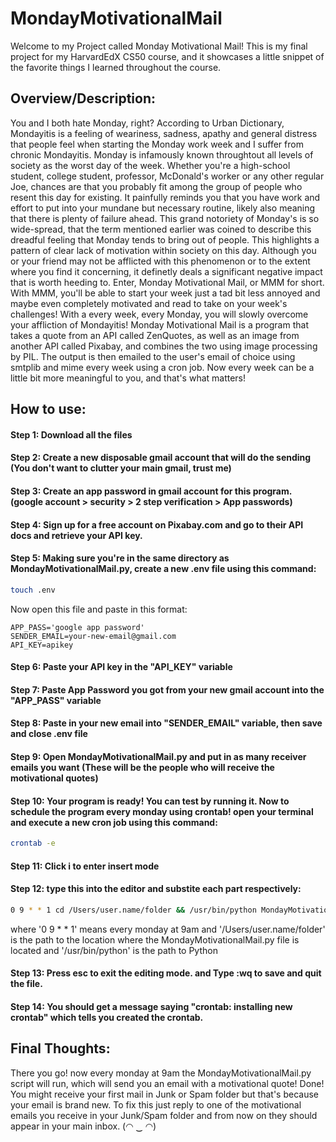 # MondayMotivationalMail

Welcome to my Project called Monday Motivational Mail! This is my final project for my HarvardEdX CS50 course, and it showcases a little snippet of the favorite things I learned throughout the course.

## Overview/Description:

You and I both hate Monday, right? According to Urban Dictionary, Mondayitis is a feeling of weariness, sadness, apathy and general distress that people feel when starting the Monday work week and I suffer from chronic Mondayitis. Monday is infamously known throughtout all levels of society as the worst day of the week. Whether you're a high-school student, college student, professor, McDonald's worker or any other regular Joe, chances are that you probably fit among the group of people who resent this day for existing. It painfully reminds you that you have work and effort to put into your mundane but necessary routine, likely also meaning that there is plenty of failure ahead. This grand notoriety of Monday's is so wide-spread, that the term mentioned earlier was coined to describe this dreadful feeling that Monday tends to bring out of people. This highlights a pattern of clear lack of motivation within society on this day. Although you or your friend may not be afflicted with this phenomenon or to the extent where you find it concerning, it definetly deals a significant negative impact that is worth heeding to. Enter, Monday Motivational Mail, or MMM for short. With MMM, you'll be able to start your week just a tad bit less annoyed and maybe even completely motivated and read to take on your week's challenges! With a every week, every Monday, you will slowly overcome your affliction of Mondayitis! Monday Motivational Mail is a program that takes a quote from an API called ZenQuotes, as well as an image from another API called Pixabay, and combines the two using image processing by PIL. The output is then emailed to the user's email of choice using smtplib and mime every week using a cron job. Now every week can be a little bit more meaningful to you, and that's what matters!

## How to use:

#### Step 1: Download all the files
#### Step 2: Create a new disposable gmail account that will do the sending (You don't want to clutter your main gmail, trust me)
#### Step 3: Create an app password in gmail account for this program. (google account > security > 2 step verification > App passwords)
#### Step 4: Sign up for a free account on Pixabay.com and go to their API docs and retrieve your API key.
#### Step 5: Making sure you're in the same directory as MondayMotivationalMail.py, create a new .env file using this command:
``` bash
touch .env
```
Now open this file and paste in this format:

``` .env
APP_PASS='google app password'
SENDER_EMAIL=your-new-email@gmail.com
API_KEY=apikey
```

#### Step 6: Paste your API key in the "API_KEY" variable
#### Step 7: Paste App Password you got from your new gmail account into the "APP_PASS" variable
#### Step 8: Paste in your new email into "SENDER_EMAIL" variable, then save and close .env file
#### Step 9: Open MondayMotivationalMail.py and put in as many receiver emails you want (These will be the people who will receive the motivational quotes)
#### Step 10: Your program is ready! You can test by running it. Now to schedule the program every monday using crontab! open your terminal and execute a new cron job using this command: 
``` bash
crontab -e
```
#### Step 11: Click i to enter insert mode
#### Step 12: type this into the editor and substite each part respectively: 
```bash
0 9 * * 1 cd /Users/user.name/folder && /usr/bin/python MondayMotivationalMail.py 
```
where '0 9 * * 1' means every monday at 9am and '/Users/user.name/folder' is the path to the location where the MondayMotivationalMail.py file is located and '/usr/bin/python' is the path to Python

#### Step 13: Press esc to exit the editing mode. and Type :wq to save and quit the file.
#### Step 14: You should get a message saying "crontab: installing new crontab" which tells you created the crontab.

## Final Thoughts:
There you go! now every monday at 9am the MondayMotivationalMail.py script will run, which will send you an email with a motivational quote! Done! You might receive your first mail in Junk or Spam folder but that's because your email is brand new. To fix this just reply to one of the motivational emails you receive in your Junk/Spam folder and from now on they should appear in your main inbox. (◠ ‿ ◠)
